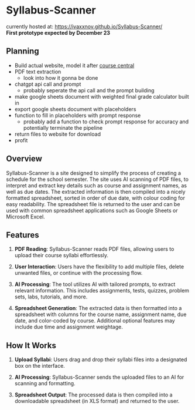 # Syllabus-Scanner
currently hosted at: https://ivaxxnov.github.io/Syllabus-Scanner/  
**First prototype expected by December 23**

## Planning

- Build actual website, model it after [course central](https://coursecentral.ca/)
- PDF text extraction
  - look into how it gonna be done
- chatgpt api call and prompt
  - probably seperate the api call and the prompt building
- make google sheets document with weighted final grade calculator built in
- export google sheets document with placeholders
- function to fill in placeholders with prompt response
  - probably add a function to check prompt response for accuracy and potentially terminate the pipeline
- return files to website for download
- profit

## Overview

Syllabus-Scanner is a site designed to simplify the process of creating a schedule for the school semester. The site uses AI scanning of PDF files, to interpret and extract key details such as course and assignment names, as well as due dates. The extracted information is then compiled into a nicely formatted spreadsheet, sorted in order of due date, with colour coding for easy readability. The spreadsheet file is returned to the user and can be used with common spreadsheet applications such as Google Sheets or Microsoft Excel.

## Features

1. **PDF Reading**: Syllabus-Scanner reads PDF files, allowing users to upload their course syllabi effortlessly.

2. **User Interaction**: Users have the flexibility to add multiple files, delete unwanted files, or continue with the processing flow.

3. **AI Processing**: The tool utilizes AI with tailored prompts, to extract relevant information. This includes assignments, tests, quizzes, problem sets, labs, tutorials, and more.

4. **Spreadsheet Generation**: The extracted data is then formatted into a spreadsheet with columns for the course name, assignment name, due date, and color-coded by course. Additional optional features may include due time and assignment weightage.

## How It Works

1. **Upload Syllabi**: Users drag and drop their syllabi files into a designated box on the interface.

2. **AI Processing**: Syllabus-Scanner sends the uploaded files to an AI for scanning and formatting.

3. **Spreadsheet Output**: The processed data is then compiled into a downloadable spreadsheet (in XLS format) and returned to the user.
